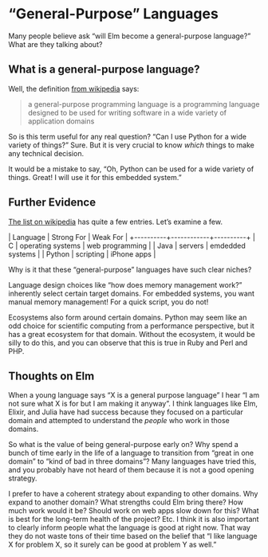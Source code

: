 # “General-Purpose” Languages

Many people believe ask “will Elm become a general-purpose language?” What are they talking about?


## What is a general-purpose language?

Well, the definition [from wikipedia](https://en.wikipedia.org/wiki/General-purpose_programming_language) says:

> a general-purpose programming language is a programming language designed to be used for writing software in a wide variety of application domains

So is this term useful for any real question? “Can I use Python for a wide variety of things?” Sure. But it is very crucial to know *which* things to make any technical decision.

It would be a mistake to say, “Oh, Python can be used for a wide variety of things. Great! I will use it for this embedded system.”


## Further Evidence

[The list on wikipedia](https://en.wikipedia.org/wiki/General-purpose_programming_language) has quite a few entries. Let’s examine a few.

| Language | Strong For | Weak For |
+----------+------------+----------+
| C | operating systems | web programming |
| Java | servers | emdedded systems |
| Python | scripting | iPhone apps |

Why is it that these “general-purpose” languages have such clear niches?

Language design choices like “how does memory management work?” inherently select certain target domains. For embedded systems, you want manual memory management! For a quick script, you do not!

Ecosystems also form around certain domains. Python may seem like an odd choice for scientific computing from a performance perspective, but it has a great ecosystem for that domain. Without the ecosystem, it would be silly to do this, and you can observe that this is true in Ruby and Perl and PHP.


## Thoughts on Elm

When a young language says “X is a general purpose language” I hear “I am not sure what X is for but I am making it anyway”. I think languages like Elm, Elixir, and Julia have had success because they focused on a particular domain and attempted to understand the *people* who work in those domains.

So what is the value of being general-purpose early on? Why spend a bunch of time early in the life of a language to transition from “great in one domain” to “kind of bad in three domains”? Many languages have tried this, and you probably have not heard of them because it is not a good opening strategy.

I prefer to have a coherent strategy about expanding to other domains. Why expand to another domain? What strengths could Elm bring there? How much work would it be? Should work on web apps slow down for this? What is best for the long-term health of the project? Etc. I think it is also important to clearly inform people what the language is good at right now. That way they do not waste tons of their time based on the belief that “I like language X for problem X, so it surely can be good at problem Y as well.”
